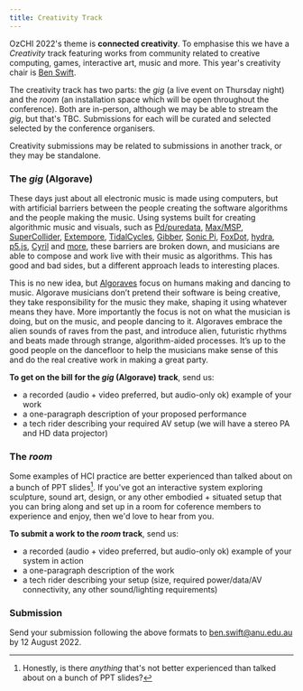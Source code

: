 ```yaml
---
title: Creativity Track
---
```


OzCHI 2022's theme is **connected creativity**. To emphasise this we have a
_Creativity_ track featuring works from community related to creative computing,
games, interactive art, music and more. This year's creativity chair is [Ben
Swift](https://benswift.me).

The creativity track has two parts: the *gig* (a live event on Thursday night)
and the *room* (an installation space which will be open throughout the
conference). Both are in-person, although we may be able to stream the *gig*,
but that's TBC. Submissions for each will be curated and selected selected by
the conference organisers.

Creativity submissions may be related to submissions in another track, or they
may be standalone.

### The *gig* (Algorave)

These days just about all electronic music is made using computers, but with
artificial barriers between the people creating the software algorithms and the
people making the music. Using systems built for creating algorithmic music and
visuals, such as [Pd/puredata](https://puredata.info),
[Max/MSP](http://cycling74.com/products/max/),
[SuperCollider](https://supercollider.github.io),
[Extempore](https://extemporelang.github.io),
[TidalCycles](https://tidalcycles.org), [Gibber](https://gibber.cc), [Sonic
Pi](https://sonic-pi.net), [FoxDot](https://foxdot.org),
[hydra](https://hydra.ojack.xyz), [p5.js](https://www.teddavis.org/p5live/),
[Cyril](http://cyrilcode.com) and [more](https://toplap.org), these barriers are
broken down, and musicians are able to compose and work live with their music as
algorithms. This has good and bad sides, but a different approach leads to
interesting places.

This is no new idea, but [Algoraves](https://algorave.com) focus on humans
making and dancing to music. Algorave musicians don’t pretend their software is
being creative, they take responsibility for the music they make, shaping it
using whatever means they have. More importantly the focus is not on what the
musician is doing, but on the music, and people dancing to it. Algoraves embrace
the alien sounds of raves from the past, and introduce alien, futuristic rhythms
and beats made through strange, algorithm-aided processes. It’s up to the good
people on the dancefloor to help the musicians make sense of this and do the
real creative work in making a great party.

**To get on the bill for the _gig_ (Algorave) track**, send us:

- a recorded (audio + video preferred, but audio-only ok) example of your work
- a one-paragraph description of your proposed performance
- a tech rider describing your required AV setup (we will have a stereo PA and
  HD data projector)

### The *room*

Some examples of HCI practice are better experienced than talked about on a
bunch of PPT slides[^ppt]. If you've got an interactive system exploring
sculpture, sound art, design, or any other embodied + situated setup that you
can bring along and set up in a room for coference members to experience and
enjoy, then we'd love to hear from you.

**To submit a work to the _room_ track**, send us:

- a recorded (audio + video preferred, but audio-only ok) example of your system
  in action
- a one-paragraph description of the work
- a tech rider describing your setup (size, required power/data/AV connectivity,
  any other sound/lighting requirements)
  
[^ppt]: 
    Honestly, is there _anything_ that's not better experienced than talked
    about on a bunch of PPT slides?

### Submission

Send your submission following the above formats to
[ben.swift@anu.edu.au](mailto:ben.swift@anu.edu.au?subject=ozchi-creativity) by
12 August 2022.


